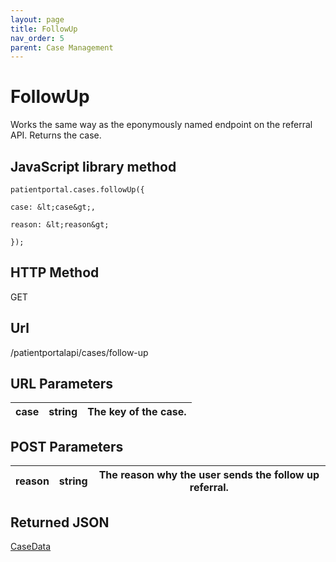 ```yaml
---
layout: page
title: FollowUp
nav_order: 5
parent: Case Management
---
```


# FollowUp

Works the same way as the eponymously named endpoint on the referral API. Returns the case.

## JavaScript library method

```
patientportal.cases.followUp({

case: &lt;case&gt;,

reason: &lt;reason&gt;

});
```

## HTTP Method

GET

## ****Url****

/patientportalapi/cases/follow-up

## URL Parameters

| case | string | The key of the case. |
| --- | --- | --- |

## POST Parameters

| reason | string | The reason why the user sends the follow up referral. |
| --- | --- | --- |

## Returned JSON

[CaseData](#_CaseData)
